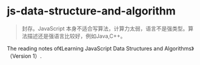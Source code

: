 # js-data-structure-and-algorithm
> 封存。JavaScript 本身不适合写算法，计算力太弱，语言不是强类型。算法描述还是强语言比较好，例如Java,C++。

The reading notes of《Learning JavaScript Data Structures and Algorithms》（Version 1）.
